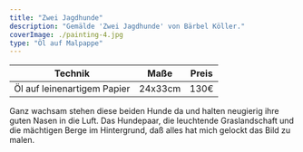 ```yaml
---
title: "Zwei Jagdhunde"
description: "Gemälde 'Zwei Jagdhunde' von Bärbel Köller."
coverImage: ./painting-4.jpg
type: "Öl auf Malpappe"
---
```


| Technik                     | Maße    | Preis |
|-----------------------------|---------|-------|
| Öl auf leinenartigem Papier | 24x33cm | 130€  |


Ganz wachsam stehen diese beiden Hunde da und halten neugierig ihre guten Nasen in die Luft. Das Hundepaar, die leuchtende Graslandschaft und die mächtigen Berge im Hintergrund, daß alles hat mich gelockt das Bild zu malen.